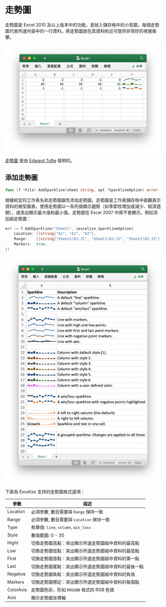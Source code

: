# 走勢圖

走勢圖是 Excel 2010 及以上版本中的功能，是放入儲存格中的小型圖，每個走勢圖代表所選內容中的一行資料。將走勢圖放在其資料附近可提供非常好的視覺衝擊。

<p align="center"><img width="612" src="./images/sparkline_01.png" alt="使用 Go 語言通過 Excelize 創建走勢圖"></p>

[走勢圖](https://en.wikipedia.org/wiki/Sparklines) 是由 [Edward Tufte](https://en.wikipedia.org/wiki/Edward_Tufte) 發明的。

## 添加走勢圖

```go
func (f *File) AddSparkline(sheet string, opt *SparklineOption) error
```

根據給定的工作表名和走勢圖屬性添加走勢圖。走勢圖是工作表儲存格中直觀表示資料的微型圖表。使用走勢圖以一系列值顯示趨勢（如季節性增加或減少、經濟週期），或突出顯示最大值和最小值。走勢圖在 Excel 2007 中將不會顯示。例如添加組走勢圖：

```go
err := f.AddSparkline("Sheet1", &excelize.SparklineOption{
    Location: []string{"A1", "A2", "A3"},
    Range:    []string{"Sheet2!A1:J1", "Sheet2!A2:J2", "Sheet2!A3:J3"},
    Markers:  true,
})
```

<p align="center"><img width="653" src="./images/sparkline_02.png" alt="使用 Go 語言通過 Excelize 創建走勢圖"></p>

下表為 Excelize 支持的走勢圖格式選項：

參數 | 描述
---|---
Location  | 必須參數, 數目需要與 `Range` 保持一致
Range     | 必須參數, 數目需要與 `Location` 保持一致
Type      | 枚舉值: `line`, `column`, `win_loss`
Style     | 數值範圍: 0 - 35
Hight     | 切換走勢圖高點：突出顯示所選走勢圖組中資料的最高點
Low       | 切換走勢圖低點：突出顯示所選走勢圖組中資料的最低點
First     | 切換走勢圖首點：突出顯示所選走勢圖組中資料的第一點
Last      | 切換走勢圖尾點：突出顯示所選走勢圖組中資料的最後一點
Negative  | 切換走勢圖負點：突出顯示所選走勢圖組中資料的負值
Markers   | 切換走勢圖標記：突出顯示所選走勢圖組中資料的每個點
ColorAxis | 走勢圖色彩，形如 `RRGGBB` 格式的 RGB 色值
Axis      | 顯示走勢圖坐標軸
